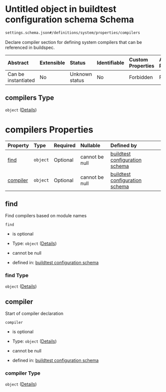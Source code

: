 # Untitled object in buildtest configuration schema Schema

```txt
settings.schema.json#/definitions/system/properties/compilers
```

Declare compiler section for defining system compilers that can be referenced in buildspec.

| Abstract            | Extensible | Status         | Identifiable | Custom Properties | Additional Properties | Access Restrictions | Defined In                                                                  |
| :------------------ | :--------- | :------------- | :----------- | :---------------- | :-------------------- | :------------------ | :-------------------------------------------------------------------------- |
| Can be instantiated | No         | Unknown status | No           | Forbidden         | Forbidden             | none                | [settings.schema.json*](../out/settings.schema.json "open original schema") |

## compilers Type

`object` ([Details](settings-definitions-system-properties-compilers.md))

# compilers Properties

| Property              | Type     | Required | Nullable       | Defined by                                                                                                                                                                                    |
| :-------------------- | :------- | :------- | :------------- | :-------------------------------------------------------------------------------------------------------------------------------------------------------------------------------------------- |
| [find](#find)         | `object` | Optional | cannot be null | [buildtest configuration schema](settings-definitions-system-properties-compilers-properties-find.md "settings.schema.json#/definitions/system/properties/compilers/properties/find")         |
| [compiler](#compiler) | `object` | Optional | cannot be null | [buildtest configuration schema](settings-definitions-system-properties-compilers-properties-compiler.md "settings.schema.json#/definitions/system/properties/compilers/properties/compiler") |

## find

Find compilers based on module names

`find`

*   is optional

*   Type: `object` ([Details](settings-definitions-system-properties-compilers-properties-find.md))

*   cannot be null

*   defined in: [buildtest configuration schema](settings-definitions-system-properties-compilers-properties-find.md "settings.schema.json#/definitions/system/properties/compilers/properties/find")

### find Type

`object` ([Details](settings-definitions-system-properties-compilers-properties-find.md))

## compiler

Start of compiler declaration

`compiler`

*   is optional

*   Type: `object` ([Details](settings-definitions-system-properties-compilers-properties-compiler.md))

*   cannot be null

*   defined in: [buildtest configuration schema](settings-definitions-system-properties-compilers-properties-compiler.md "settings.schema.json#/definitions/system/properties/compilers/properties/compiler")

### compiler Type

`object` ([Details](settings-definitions-system-properties-compilers-properties-compiler.md))
